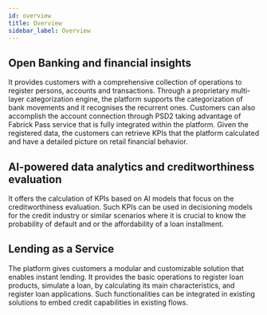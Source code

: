 ```yaml
---
id: overview
title: Overview
sidebar_label: Overview
---
```

## Open Banking and financial insights

It provides customers with a comprehensive collection of operations to register persons, accounts and transactions. Through a proprietary multi-layer categorization engine, the platform supports the categorization of bank movements and it recognises the recurrent ones. Customers can also accomplish the account connection through PSD2 taking advantage of Fabrick Pass service that is fully integrated within the platform. Given the registered data, the customers can retrieve KPIs that the platform calculated and have a detailed picture on retail financial behavior.

## AI-powered data analytics and creditworthiness evaluation

It offers the calculation of KPIs based on AI models that focus on the creditworthiness evaluation. Such KPIs can be used in decisioning models for the credit industry or similar scenarios where it is crucial to know the probability of default and or the affordability of a loan installment.

## Lending as a Service

The platform gives customers a modular and customizable solution that enables instant lending. It provides the basic operations to register loan products, simulate a loan, by calculating its main characteristics, and register loan applications. Such functionalities can be integrated in existing solutions to embed credit capabilities in existing flows.
